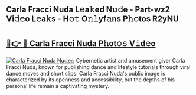 ## Carla Fracci Nuda L𝚎a𝚔ed N𝚞𝚍e - Part-wz2 Vi𝚍𝚎o L𝚎a𝚔s - H𝚘𝚝 O𝚗𝚕yf𝚊ns P𝚑𝚘tos R2yNU

# <h2><a href="http://kf8bf5.oniu.top/?m=Carla+Fracci+Nuda">🔗👉 🔴 Carla Fracci Nuda P𝚑ot𝚘𝚜 V𝚒d𝚎o</a></h2>

[![Carla Fracci Nuda Nu𝚍e𝚜](https://i.imgur.com/0qMVB7G.gif)](http://kf8bf5.oniu.top/?m=Carla+Fracci+Nuda)
Cybernetic artist and amusement giver Carla Fracci Nuda, known for publishing dance and lifestyle tutorials through viral dance moves and short clips. Carla Fracci Nuda's public image is characterized by its openness and accessibility, but the depths of his personal life remain a captivating mystery.  
